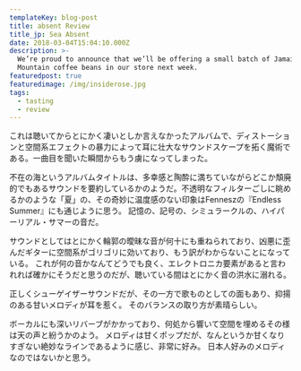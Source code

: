 ```yaml
---
templateKey: blog-post
title: absent Review
title_jp: Sea Absent
date: 2018-03-04T15:04:10.000Z
description: >-
  We’re proud to announce that we’ll be offering a small batch of Jamaica Blue
  Mountain coffee beans in our store next week.
featuredpost: true
featuredimage: /img/insiderose.jpg
tags:
  - tasting
  - review
---
```

これは聴いてからとにかく凄いとしか言えなかったアルバムで、ディストーションと空間系エフェクトの暴力によって耳に壮大なサウンドスケープを拓く魔術である。一曲目を聞いた瞬間からもう虜になってしまった。

不在の海というアルバムタイトルは、多幸感と陶酔に満ちていながらどこか頽廃的でもあるサウンドを要約しているかのようだ。不透明なフィルターごしに眺めるかのような「夏」の、その奇妙に温度感のない印象はFenneszの『Endless Summer』にも通じように思う。
記憶の、記号の、シミュラークルの、ハイパーリアル・サマーの音だ。

サウンドとしてはとにかく輪郭の曖昧な音が何十にも重ねられており、凶悪に歪んだギターに空間系がゴリゴリに効いており、もう訳がわからないことになっている。
これが何の音かなんてどうでも良く、エレクトロニカ要素があると言われれば確かにそうだと思うのだが、聴いている間はとにかく音の洪水に溺れる。

正しくシューゲイザーサウンドだが、その一方で歌ものとしての面もあり、抑揚のある甘いメロディが耳を惹く。
そのバランスの取り方が素晴らしい。

ボーカルにも深いリバーブがかかっており、何処から響いて空間を埋めるその様は天の声と紛うかのよう。
メロディは甘くポップだが、なんというか甘くなりすぎない絶妙なラインであるように感じ、非常に好み。
日本人好みのメロディなのではないかと思う。
